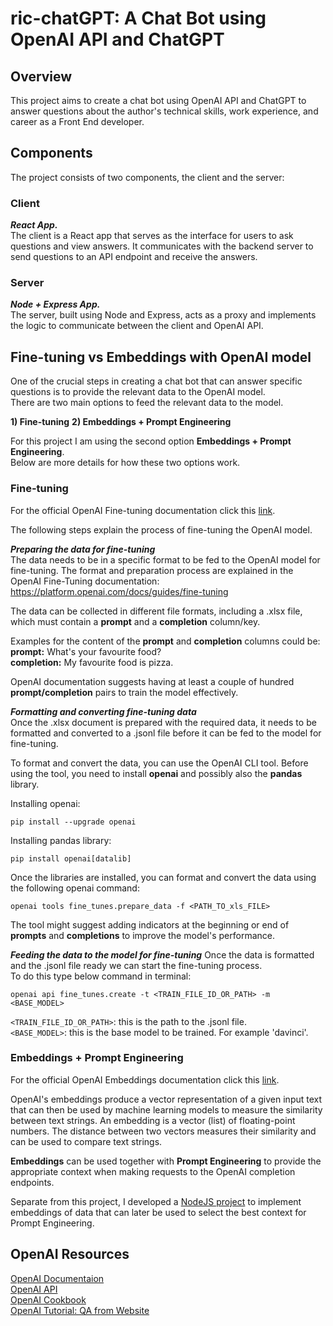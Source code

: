 # ric-chatGPT: A Chat Bot using OpenAI API and ChatGPT

## Overview
This project aims to create a chat bot using OpenAI API and ChatGPT to answer questions about the author's technical skills, work experience, and career as a Front End developer.  

## Components
The project consists of two components, the client and the server:  

### Client
***React App.***  
The client is a React app that serves as the interface for users to ask questions and view answers. It communicates with the backend server to send questions to an API endpoint and receive the answers.  

### Server
***Node + Express App.***  
The server, built using Node and Express, acts as a proxy and implements the logic to communicate between the client and OpenAI API.  

## Fine-tuning vs Embeddings with OpenAI model  
One of the crucial steps in creating a chat bot that can answer specific questions is to provide the relevant data to the OpenAI model.  
There are two main options to feed the relevant data to the model.  

**1) Fine-tuning**
**2) Embeddings + Prompt Engineering**

For this project I am using the second option **Embeddings + Prompt Engineering**.  
Below are more details for how these two options work.  

### Fine-tuning
For the official OpenAI Fine-tuning documentation click this [link](https://platform.openai.com/docs/guides/fine-tuning).  

The following steps explain the process of fine-tuning the OpenAI model.  

***Preparing the data for fine-tuning***  
The data needs to be in a specific format to be fed to the OpenAI model for fine-tuning. The format and preparation process are explained in the OpenAI Fine-Tuning documentation:  
<https://platform.openai.com/docs/guides/fine-tuning>  

The data can be collected in different file formats, including a .xlsx file, which must contain a **prompt** and a **completion** column/key.  

Examples for the content of the **prompt** and **completion** columns could be:  
**prompt:** What's your favourite food?  
**completion:** My favourite food is pizza.  

OpenAI documentation suggests having at least a couple of hundred **prompt/completion** pairs to train the model effectively.  

***Formatting and converting fine-tuning data***  
Once the .xlsx document is prepared with the required data, it needs to be formatted and converted to a .jsonl file before it can be fed to the model for fine-tuning.  

To format and convert the data, you can use the OpenAI CLI tool. Before using the tool, you need to install **openai** and possibly also the **pandas** library.  

Installing openai:  
```
pip install --upgrade openai
```

Installing pandas library:  
```
pip install openai[datalib]
```

Once the libraries are installed, you can format and convert the data using the following openai command:  
```
openai tools fine_tunes.prepare_data -f <PATH_TO_xls_FILE>
```

The tool might suggest adding indicators at the beginning or end of **prompts** and **completions** to improve the model's performance.  

***Feeding the data to the model for fine-tuning***
Once the data is formatted and the .jsonl file ready we can start the fine-tuning process.  
To do this type below command in terminal:  

```
openai api fine_tunes.create -t <TRAIN_FILE_ID_OR_PATH> -m <BASE_MODEL>
```

```<TRAIN_FILE_ID_OR_PATH>```: this is the path to the .jsonl file.  
```<BASE_MODEL>```: this is the base model to be trained. For example 'davinci'.  

### Embeddings + Prompt Engineering
For the official OpenAI Embeddings documentation click this [link](https://platform.openai.com/docs/guides/embeddings/what-are-embeddings).  

OpenAI's embeddings produce a vector representation of a given input text that can then be used by machine learning models to measure the similarity between text strings. An embedding is a vector (list) of floating-point numbers. The distance between two vectors measures their similarity and can be used to compare text strings.  

**Embeddings** can be used together with **Prompt Engineering** to provide the appropriate context when making requests to the OpenAI completion endpoints.  

Separate from this project, I developed a [NodeJS project](https://github.com/riccardopdev/openai-embeddings-app) to implement embeddings of data that can later be used to select the best context for Prompt Engineering.  

## OpenAI Resources
[OpenAI Documentaion](https://platform.openai.com/docs/guides/embeddings/what-are-embeddings)  
[OpenAI API](https://platform.openai.com/docs/api-reference/embeddings)  
[OpenAI Cookbook](https://github.com/openai/openai-cookbook)  
[OpenAI Tutorial: QA from Website](https://platform.openai.com/docs/tutorials/web-qa-embeddings)  